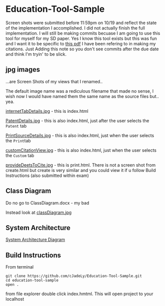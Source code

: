 # Education-Tool-Sample
Screen shots were submitted before 11:59pm on 10/19 and reflect the state of the implementation I accomplished. I did not actually finish the full implementation. I will still be making commits becuase I am going to use this tool for myself for my SD paper. Yes I know this tool exists but this was fun and I want it to be specific to [this pdf](https://ieee-dataport.org/sites/default/files/analysis/27/IEEE%20Citation%20Guidelines.pdf) I have been refering to in making my citations. Just Adding this note so you don't see commits after the due date and think I'm tryin' to be slick.

## jpg images 
...are Screen Shots of my views that I renamed..

The default image name was a rediculous filename that made no sense, I wish now I would have named them the same name as the source files but.. yea. 

[internetTabDetails.jpg](https://github.com/cJadeLy/Education-Tool-Sample/blob/master/InternetTabDetails.jpg) - this is index.html 

[PatentDetails.jpg](https://github.com/cJadeLy/Education-Tool-Sample/blob/master/PatentDetails.jpg) - this is also index.html, just after the user selects the `Patent` tab

[PrintSourceDetails.jpg](https://github.com/cJadeLy/Education-Tool-Sample/blob/master/PrintSourcDetails.jpg) - this is also index.html, just when the user selects the `Print`tab

[customCitationView.jpg](https://github.com/cJadeLy/Education-Tool-Sample/blob/master/customCitationView.jpg) - this is also index.html, just when the user selects the `Custom` tab 

[provideDeetsToCite.jpg](https://github.com/cJadeLy/Education-Tool-Sample/blob/master/provideDeetsToCite.jpg) - this is print.html. There is not a screen shot from create.html but create is very similar and you could view it if u follow Build Instructions (also submitted within exam)

## Class Diagram 
Do no go to ClassDiagram.docx - my bad

Instead look at [classDiagram.jpg](https://github.com/cJadeLy/Education-Tool-Sample/blob/master/classDiagram.jpg)

## System Architecture 
[System Architecture Diagram](https://github.com/cJadeLy/Education-Tool-Sample/blob/master/SysytemArchDiagram.jpg)


## Build Instructions
From terminal 
```
git clone https://github.com/cJadeLy/Education-Tool-Sample.git
cd education-tool-sample
open .
```
from file explorer double click index.hmtml. This will open project to your localhost
